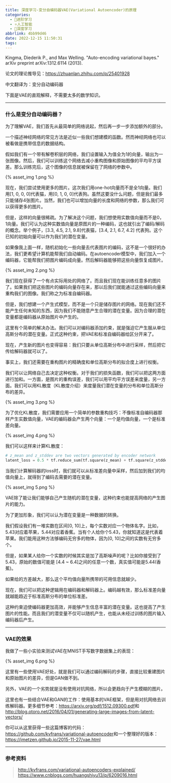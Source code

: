 ```yaml
---
title: 深度学习-变分自编码器VAE(Variational Autoencoder)的原理
categories:
  - 🌙进阶学习
  - ⭐人工智能
  - 💫深度学习
abbrlink: 4bb99d46
date: 2022-12-15 11:50:31
tags:
---
```


Kingma, Diederik P., and Max Welling. "Auto-encoding variational bayes." arXiv preprint arXiv:1312.6114 (2013).

论文的理论推导见：<https://zhuanlan.zhihu.com/p/25401928>

中文翻译为：变分自动编码器

下面是VAE的直观解释，不需要太多的数学知识。

<!--more-->

***

### 什么是变分自动编码器？

为了理解VAE，我们首先从最简单的网络说起，然后再一步一步添加额外的部分。

一个描述神经网络的常见方法是近似一些我们想建模的函数。然而神经网络也可以被看做是携带信息的数据结构。

假如我们有一个带有解卷积层的网络，我们设置输入为值全为1的向量，输出为一张图像。然后，我们可以训练这个网络去减小重构图像和原始图像的平均平方误差。那么训练完后，这个图像的信息就被保留在了网络的参数中。

{% asset_img 1.png %}

现在，我们尝试使用更多的图片。这次我们用one-hot向量而不是全1向量。我们用[1, 0, 0, 0]代表猫，用[0, 1, 0, 0]代表狗。虽然这要没什么问题，但是我们最多只能储存4张图片。当然，我们也可以增加向量的长度和网络的参数，那么我们可以获得更多的图片。

但是，这样的向量很稀疏。为了解决这个问题，我们想使用实数值向量而不是0，1向量。我们可认为这种实数值向量是原图片的一种编码，这也就引出了编码/解码的概念。举个例子，[3.3, 4.5, 2.1, 9.8]代表猫，[3.4, 2.1, 6.7, 4.2] 代表狗。这个已知的初始向量可以作为我们的潜在变量。

如果像我上面一样，随机初始化一些向量去代表图片的编码，这不是一个很好的办法，我们更希望计算机能帮我们自动编码。在autoencoder模型中，我们加入一个编码器，它能帮我们把图片编码成向量。然后解码器能够把这些向量恢复成图片。

{% asset_img 2.png %}

我们现在获得了一个有点实际用处的网络了。而且我们现在能训练任意多的图片了。如果我们把这些图片的编码向量存在来，那以后我们就能通过这些编码向量来重构我们的图像。我们称之为标准自编码器。

但是，我们想建一个产生式模型，而不是一个只是储存图片的网络。现在我们还不能产生任何未知的东西，因为我们不能随意产生合理的潜在变量。因为合理的潜在变量都是编码器从原始图片中产生的。

这里有个简单的解决办法。我们可以对编码器添加约束，就是强迫它产生服从单位高斯分布的潜在变量。正式这种约束，把VAE和标准自编码器给区分开来了。

现在，产生新的图片也变得容易：我们只要从单位高斯分布中进行采样，然后把它传给解码器就可以了。

事实上，我们还需要在重构图片的精确度和单位高斯分布的拟合度上进行权衡。

我们可以让网络自己去决定这种权衡。对于我们的损失函数，我们可以把这两方面进行加和。一方面，是图片的重构误差，我们可以用平均平方误差来度量，另一方面。我们可以用KL散度（KL散度介绍）来度量我们潜在变量的分布和单位高斯分布的差异。

{% asset_img 3.png %}

为了优化KL散度，我们需要应用一个简单的参数重构技巧：不像标准自编码器那样产生实数值向量，VAE的编码器会产生两个向量：一个是均值向量，一个是标准差向量。

{% asset_img 4.png %}

我们可以这样来计算KL散度：

``` python
# z_mean and z_stddev are two vectors generated by encoder network
latent_loss = 0.5 * tf.reduce_sum(tf.square(z_mean) + tf.square(z_stddev) - tf.log(tf.square(z_stddev)) - 1,1)
```

当我们计算解码器的loss时，我们就可以从标准差向量中采样，然后加到我们的均值向量上，就得到了编码去需要的潜在变量。

{% asset_img 5.png %}

VAE除了能让我们能够自己产生随机的潜在变量，这种约束也能提高网络的产生图片的能力。

为了更加形象，我们可以认为潜在变量是一种数据的转换。

我们假设我们有一堆实数在区间[0, 10]上，每个实数对应一个物体名字。比如，5.43对应着苹果，5.44对应着香蕉。当有个人给你个5.43，你就知道这是代表着苹果。我们能用这种方法够编码无穷多的物体，因为[0, 10]之间的实数有无穷多个。

但是，如果某人给你一个实数的时候其实是加了高斯噪声的呢？比如你接受到了5.43，原始的数值可能是 [4.4 ~ 6.4]之间的任意一个数，真实值可能是5.44(香蕉)。

如果给的方差越大，那么这个平均值向量所携带的可用信息就越少。

现在，我们可以把这种逻辑用在编码器和解码器上。编码越有效，那么标准差向量就越能趋近于标准高斯分布的单位标准差。

这种约束迫使编码器更加高效，并能够产生信息丰富的潜在变量。这也提高了产生图片的性能。而且我们的潜变量不仅可以随机产生，也能从未经过训练的图片输入编码器后产生。

***

### VAE的效果

我做了一些小实验来测试VAE在MNIST手写数字数据集上的表现：

{% asset_img 6.png %}

这里有一些使用VAE好处，就是我们可以通过编码解码的步骤，直接比较重建图片和原始图片的差异，但是GAN做不到。

另外，VAE的一个劣势就是没有使用对抗网络，所以会更趋向于产生模糊的图片。

这里也有一些结合VAE和GAN的工作：使用基本的VAE框架，但是用对抗网络去训练解码器。更多细节参考：<https://arxiv.org/pdf/1512.09300.pdf>和<http://blog.otoro.net/2016/04/01/generating-large-images-from-latent-vectors/>

你可以从这里获得一些这篇博客的代码：<https://github.com/kvfrans/variational-autoencoder>和一个整理好的版本：<https://jmetzen.github.io/2015-11-27/vae.html>

***

### 参考资料

> <http://kvfrans.com/variational-autoencoders-explained/>
> <https://www.cnblogs.com/huangshiyu13/p/6209016.html>
